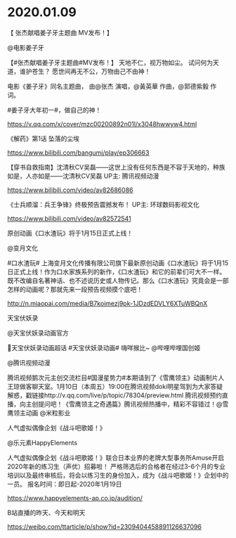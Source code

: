 # 2020.01.09


【 张杰献唱姜子牙主题曲 MV发布！】

@电影姜子牙                            

【#张杰献唱姜子牙主题曲#MV发布！】
天地不仁，视万物如尘。
试问何为天道，谁护苍生？
愿世间再无不公，万物由己不由神！

电影《姜子牙》同名主题曲，
由@张杰 演唱，@黃英華 作曲，@郭德紫毅 作词。

#姜子牙大年初一#，做自己的神！

https://v.qq.com/x/cover/mzc00200892n01l/x3048hwwyw4.html


 《解药》第1话 坠落的尘埃

https://www.bilibili.com/bangumi/play/ep306663


【穿书自救指南】沈清秋CV吴磊——这世上没有任何东西是不容于天地的，种族如是，人亦如是——沈清秋CV吴磊 UP主: 腾讯视频动漫

https://www.bilibili.com/video/av82686086

 
   《士兵顺溜：兵王争锋》终极预告震撼发布！ UP主: 环球数码影视文化

https://www.bilibili.com/video/av82572541



原创动画《口水渣玩》将于1月15日正式上线！

@变月文化                            

#口水渣玩# 上海变月文化传播有限公司旗下最新原创动画《口水渣玩》将于1月15日正式上线！作为口水家族系列的新作，《口水渣玩》和它的前辈们可大不一样。既不改编自名著神话、也不述说历史或人物传记。那么《口水渣玩》究竟会是一部怎样的动画呢？那就先来一段预告视频摸个底吧！

http://n.miaopai.com/media/B7koimezj9pk-1JDzdEDVLY6XTuWBQnX


天宝伏妖录

@天宝伏妖录动画官方                            

天宝伏妖录动画超话 #天宝伏妖录动画# 嗨咩猴比~ @哔哩哔哩国创姬                                    


@腾讯视频动漫                            

腾讯视频鹅次元主创交流栏目#国漫星势力#本期请到了《雪鹰领主》动画制片人王琼做客聊天室。1月10日（本周五）19:00在腾讯视频doki明星驾到为大家答疑解惑，戳链接http://v.qq.com/live/p/topic/78304/preview.html 腾讯视频预约直播，向主创提问吧！《雪鹰领主之奇遇篇》腾讯视频热播中，精彩不容错过！@雪鹰领主动画 @米粒影业     


人气虚拟偶像企划《战斗吧歌姬！》

@乐元素HappyElements                            

人气虚拟偶像企划《战斗吧歌姬！》联合日本业界的老牌大型事务所Amuse开启2020年新的练习生（声优）招募啦！
严格筛选后的合格者在经过3-6个月的专业培训以及最终审核后，将会以练习生的身份加入，成为《战斗吧歌姬！》企划中的一员。
报名时间：即日起-2020年1月19日

https://www.happyelements-ap.co.jp/audition/


B站直播的昨天、今天和明天

https://weibo.com/ttarticle/p/show?id=2309404458891126637096